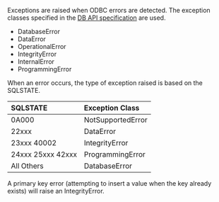 Exceptions are raised when ODBC errors are detected.  The exception classes specified in the
[DB API specification](http://www.python.org/peps/pep-0249.html) are used.

  * DatabaseError
  * DataError
  * OperationalError
  * IntegrityError
  * InternalError
  * ProgrammingError

When an error occurs, the type of exception raised is based on the SQLSTATE.

| **SQLSTATE**        | **Exception Class** |
|:--------------------|:--------------------|
| 0A000               | NotSupportedError   |
| 22xxx               | DataError           |
| 23xxx 40002         | IntegrityError      |
| 24xxx 25xxx 42xxx   | ProgrammingError    |
| All Others          | DatabaseError       |

A primary key error (attempting to insert a value when the key already exists) will raise an
IntegrityError.